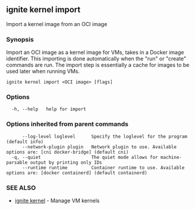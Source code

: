 ## ignite kernel import

Import a kernel image from an OCI image

### Synopsis


Import an OCI image as a kernel image for VMs, takes in a Docker image identifier.
This importing is done automatically when the "run" or "create" commands are run.
The import step is essentially a cache for images to be used later when running VMs.


```
ignite kernel import <OCI image> [flags]
```

### Options

```
  -h, --help   help for import
```

### Options inherited from parent commands

```
      --log-level loglevel      Specify the loglevel for the program (default info)
      --network-plugin plugin   Network plugin to use. Available options are: [cni docker-bridge] (default cni)
  -q, --quiet                   The quiet mode allows for machine-parsable output by printing only IDs
      --runtime runtime         Container runtime to use. Available options are: [docker containerd] (default containerd)
```

### SEE ALSO

* [ignite kernel](ignite_kernel.md)	 - Manage VM kernels

